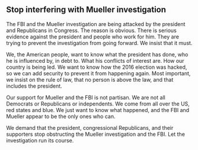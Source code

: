 ## Stop interfering with Mueller investigation

The FBI and the Mueller investigation are being attacked by the president and Republicans in Congress. The reason is obvious. There is serious evidence against the president and people who work for him. They are trying to prevent the investigation from going forward. We insist that it must. 

We, the American people, want to know what the president has done, who he is influenced by, in debt to. What his conflicts of interest are. How our country is being led. We want to know how the 2016 election was hacked, so we can add security to prevent it from happening again. Most important, we insist on the rule of law, that no person is above the law, and that includes the president. 

Our support for Mueller and the FBI is not partisan. We are not all Democrats or Republicans or independents. We come from all over the US, red states and blue. We just want to know what happened, and the FBI and Mueller appear to be the only ones who can. 

We demand that the president, congressional Republicans, and their supporters stop obstructing the Mueller investigation and the FBI. Let the investigation run its course. 

